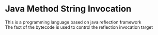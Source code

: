 # Java Method String Invocation
This is a programming language based on java reflection framework<br/>
The fact of the bytecode is used to control the reflection invocation target
